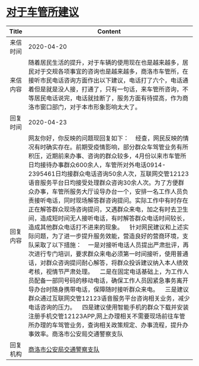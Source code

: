 # [对于车管所建议](http://www.shangluo.gov.cn/zmhd/ldxxxx.jsp?urltype=leadermail.LeaderMailContentUrl&wbtreeid=1112&leadermailid=5801)

| Title |                                                                                                                                                                                                                                                                                                                            Content                                                                                                                                                                                                                                                                                                                            |
|:-----:|---------------------------------------------------------------------------------------------------------------------------------------------------------------------------------------------------------------------------------------------------------------------------------------------------------------------------------------------------------------------------------------------------------------------------------------------------------------------------------------------------------------------------------------------------------------------------------------------------------------------------------------------------------------|
| 来信时间  | 2020-04-20                                                                                                                                                                                                                                                                                                                                                                                                                                                                                                                                                                                                                                                    |
| 来信内容  | 随着居民生活的提升，对于车辆的使用现在也是越来越多，居民对于交规各项事宜的咨询也是越来越多，商洛市车管所，在接听市民电话咨询方面作出以下建议，电话打了六个，电话通着但是就是没人接，打通了，只有一句话，来车管所咨询，不等居民电话说完，电话就挂断了，服务方面有待提高，作为商洛市窗口部门，对于本市形象影响太大了。                                                                                                                                                                                                                                                                                                                                                                                                                                                                                                    |
| 回复时间  | 2020-04-23                                                                                                                                                                                                                                                                                                                                                                                                                                                                                                                                                                                                                                                    |
| 回复内容  | 网友你好，你反映的问题现回复如下：    经查，网民反映的情况有时确实存在。前期受疫情影响，部分群众车驾管业务有所积压，近期前来办事、咨询的群众较多，4月份以来市车管所日均接待办事群众600余人，车管所对外电话0914-2395461日均接群众电话咨询50余人次，互联网交管12123语音服务平台日均接受处理群众咨询30余人次。为了方便群众办事，车管所服务大厅设导办台一个，安排一名工作人员负责接听电话，同时现场解答群咨询提问。实际工作中有时存在正在解答群众现场咨询提问，又遇群众来电，加之有时去卫生间，造成短时间无人接听电话，有时解答群众电话时间较长，造成其他群众电话打不进来的现象。    针对网民建议和上述实际问题，为了进一步提升服务效能，营造良好的营商环境，支队采取了以下措施：    一是对接听电话人员提出严肃批评，再次进行专门培训，要求群众来电必须第一时间接听，使用普通话，对群众咨询提问耐心解答，将群众投诉建议纳入本人绩效考核，视情节严肃处理。    二是在固定电话基础上，为工作人员配备一部同号码的移动电话，确保工作人员因紧急事务离开导办台时随身携带电话，保障随时接听群众来电。    三是建议群众通过互联网交管12123语音服务平台咨询相关业务，减少电话咨询的压力。    四是建议使用智能手机的群众下载并安装注册手机交管12123APP,网上办理相关不需要现场前往车管所办理的车驾管业务，查询相关政策规定、办事流程，提升办事效率。商洛市公安局交通警察支队 |
| 回复机构  | [商洛市公安局交通警察支队](../../category/agencies/商洛市公安局交通警察支队.md)                                                                                                                                                                                                                                                                                                                                                                                                                                                                                                                                                                                                       |